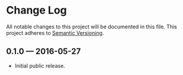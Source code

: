 # Change Log
	
All notable changes to this project will be documented in this file.
This project adheres to [Semantic Versioning](http://semver.org/).

## 0.1.0 — 2016-05-27

- Initial public release.

